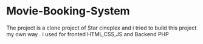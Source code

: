 # Movie-Booking-System
The project is a clone project of Star cineplex and i tried to build this project my own way . i used for fronted HTML,CSS,JS and Backend PHP
